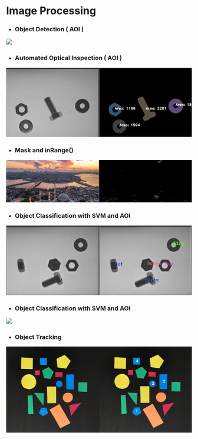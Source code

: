 # Image Processing

- ### Object Detection ( AOI ) 
![](outputs/object_detection.png)

- ### Automated Optical Inspection ( AOI ) 
![](outputs/output_AOI.jpg)

- ### Mask and inRange() 
![](outputs/output_mask_and_inrange.jpg)

- ### Object Classification with SVM and AOI 
![](outputs/output_object_classification.jpg)

- ### Object Classification with SVM and AOI 
![](outputs/shape_detection.png)

- ### Object Tracking
![](outputs/shapes.png)